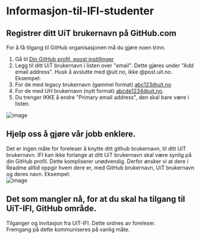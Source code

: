 # Informasjon-til-IFI-studenter
## Registrer ditt UiT brukernavn på GitHub.com
For å få tilgang til GitHub organisasjonen må du gjøre noen trinn. 
1. Gå til [Din GitHub profil, epost instillinger](https://github.com/settings/emails)
1. Legg til ditt UiT brukernavn i listen over "email". Dette gjøres under "Add email address". Husk å avslutte med @uit.no, ikke @post.uit.no. Eksempel: 
  1. For de med legacy brukernavn (gammel format) abc123@uit.no
  2. For de med UH brukernavn (nytt format) abcde1234@uit.no.
1. Du trenger IKKE å endre "Primary email address", den skal bare være i listen.

![image](https://github.com/user-attachments/assets/46334feb-260b-4933-add2-6eafbfe7632f)


## Hjelp oss å gjøre vår jobb enklere. 
Det er ingen måte for foreleser å knytte ditt github brukernavn, til ditt UiT brukernavn. IFI kan ikke forlange at ditt UiT brukernavn skal være synlig på din GitHub profil. 
Dette kompliserer unødvendig. Derfor ønsker vi at dere i Readme alltid oppgir hvem dere er, med GitHub brukernavn, UiT brukernavn og deres navn. 
Eksempel:  
![image](https://github.com/user-attachments/assets/08914ca0-a531-4f78-b5e6-0d168b727b6e)


## Det som mangler nå, for at du skal ha tilgang til UiT-IFI, GitHub område. 
Tilganger og invitasjon fra UiT-IFI. Dette ordnes av foreleser.  
Fremgang på dette kommuniseres på vanlig måte.  



